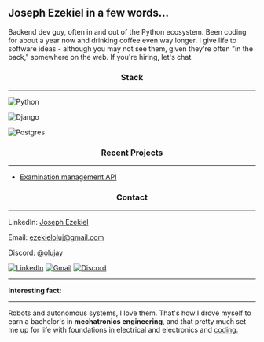 ## Joseph Ezekiel in a few words...

<!--
**joseph-ezekiel/joseph-ezekiel** is a ✨ _special_ ✨ repository because its `README.md` (this file) appears on your GitHub profile.

Here are some ideas to get you started:

- 🔭 I’m currently working on ...
- 🌱 I’m currently learning ...
- 👯 I’m looking to collaborate on ...
- 🤔 I’m looking for help with ...
- 💬 Ask me about ...
- 📫 How to reach me: ...
- 😄 Pronouns: ...
- ⚡ Fun fact: ...
-->

Backend dev guy, often in and out of the Python ecosystem. Been coding for about a year now and drinking coffee even way longer. I give life to software ideas - although you may not see them, given they're often "in the back," somewhere on the web. If you're hiring, let's chat.

### <center>Stack</center>

---

![Python](https://img.shields.io/badge/Python-3776AB?logo=python&logoColor=fff)

![Django](https://img.shields.io/badge/Django-%23092E20.svg?logo=django&logoColor=white) 

![Postgres](https://img.shields.io/badge/Postgres-%23316192.svg?logo=postgresql&logoColor=white)

<!-- 
![AWS](https://custom-icon-badges.demolab.com/badge/AWS-%23FF9900.svg?logo=aws&logoColor=white) -->

### <center>Recent Projects</center>

---

- [Examination management API](https://github.com/joseph-ezekiel/vmlc_api)

### <center>Contact</center>

---

LinkedIn: [Joseph Ezekiel](https://www.linkedin.com/in/joseph-ezekiel-profile/)

Email: ezekieloluj@gmail.com

Discord: [@olujay](https://discord.com/users/931582976272236564)

[![LinkedIn](https://custom-icon-badges.demolab.com/badge/LinkedIn-0A66C2?logo=linkedin-white&logoColor=fff)](https://www.linkedin.com/in/joseph-ezekiel-profile/) [![Gmail](https://img.shields.io/badge/Gmail-D14836?logo=gmail&logoColor=white)](ezekieloluj@gmail.com) 
[![Discord](https://img.shields.io/badge/Discord-%235865F2.svg?&logo=discord&logoColor=white)](https://discord.com/users/931582976272236564)

---

**Interesting fact:**

---

Robots and autonomous systems, I love them. That's how I drove myself to earn a bachelor's in **mechatronics engineering**, and that pretty much set me up for life with foundations in electrical and electronics and <u>coding.</u>